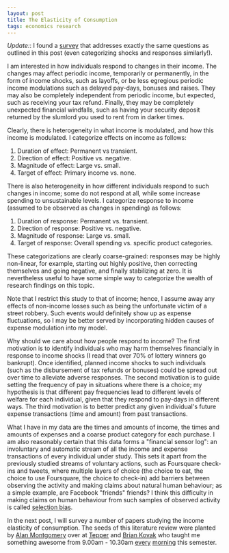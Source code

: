 ```yaml
---
layout: post
title: The Elasticity of Consumption
tags: economics research
---
```


*Update:*: I found a [survey](http://web.stanford.edu/~pista/ann_rev.pdf)
that addresses exactly the same questions as outlined in this post (even
categorizing shocks and responses similarly!).

I am interested in how individuals respond to changes in their income. The changes may affect
periodic income, temporarily or permanently, in the form of income shocks, such as layoffs, or
be less egregious periodic income modulations such as delayed pay-days, bonuses and raises.
They may also be completely independent from periodic income, but expected, such as receiving
your tax refund. Finally, they may be completely unexpected financial windfalls, such as having
your security deposit returned by the slumlord you used to rent from in darker times.

Clearly, there is heterogeneity in what income is modulated, and how this income is modulated.
I categorize effects on income as follows:

   1. Duration of effect: Permanent vs transient.
   2. Direction of effect: Positive vs. negative.
   3. Magnitude of effect: Large vs. small.  
   4. Target of effect: Primary income vs. none.

There is also heterogeneity in how different individuals respond to such changes
in income; some do not respond at all, while some increase spending to unsustainable levels.
I categorize response to income (assumed to be observed as changes in spending) as follows:

   1. Duration of response: Permanent vs. transient.
   2. Direction of response: Positive vs. negative. 
   3. Magnitude of response: Large vs. small.
   4. Target of response: Overall spending vs. specific product categories. 

These categorizations are clearly coarse-grained: responses may be highly non-linear,
for example, starting out highly positive, then correcting themselves and going negative,
and finally stabilizing at zero. It is nevertheless useful to have some simple way to
categorize the wealth of research findings on this topic.

Note that I restrict this study to that of income; hence, I assume away any effects of
non-income losses such as being the unfortunate victim of a street robbery. Such events would
definitely show up as expense fluctuations, so I may be better served by incorporating
hidden causes of expense modulation into my model.

Why should we care about how people respond to income? The first motivation is to identify
individuals who may harm themselves financially in response to income shocks (I read that
over 70% of lottery winners go bankrupt). Once identified, planned income shocks to such
individuals (such as the disbursement of tax refunds or bonuses) could be spread out over
time to alleviate adverse responses. The second motivation is to guide setting the frequency
of pay in situations where there is a choice; my hypothesis is that different pay frequencies
lead to different levels of welfare for each individual, given that they respond to pay-days
in different ways. The third motivation is to better predict any given individual's
future expense transactions (time and amount) from past transactions.

What I have in my data are the times and amounts of income, the times and amounts of expenses
and a coarse product category for each purchase. I am also reasonably certain that this data
forms a "financial sensor log": an involuntary and automatic stream of all the income and
expense transactions of every individual under study. This sets it apart from the previously
studied streams of voluntary actions, such as Foursquare check-ins and tweets, where multiple
layers of choice (the choice to eat, the choice to use Foursquare, the choice to check-in)
add barriers between observing the activity and making claims about natural human behaviour; as
a simple example, are Facebook "friends" friends? I think this difficulty in making claims on
human behaviour from such samples of observed activity is called [selection bias][1].

In the next post, I will survey a number of papers studying the income elasticity of consumption.
The seeds of this literature review were planted by [Alan Montgomery][2] over at [Tepper][3] and
[Brian Kovak][4] who taught me something awesome from 9.00am - 10.30am [every][5] [morning][6] this
semester.

[1]: https://en.wikipedia.org/wiki/Selection_bias
[2]: http://www.andrew.cmu.edu/user/alm3/
[3]: http://tepper.cmu.edu/
[4]: https://www.andrew.cmu.edu/user/bkovak/
[5]: http://www.heinz.cmu.edu/academic-resources/course-results/course-details/index.aspx?cid=587
[6]: http://www.heinz.cmu.edu/academic-resources/course-results/course-details/index.aspx?cid=167
